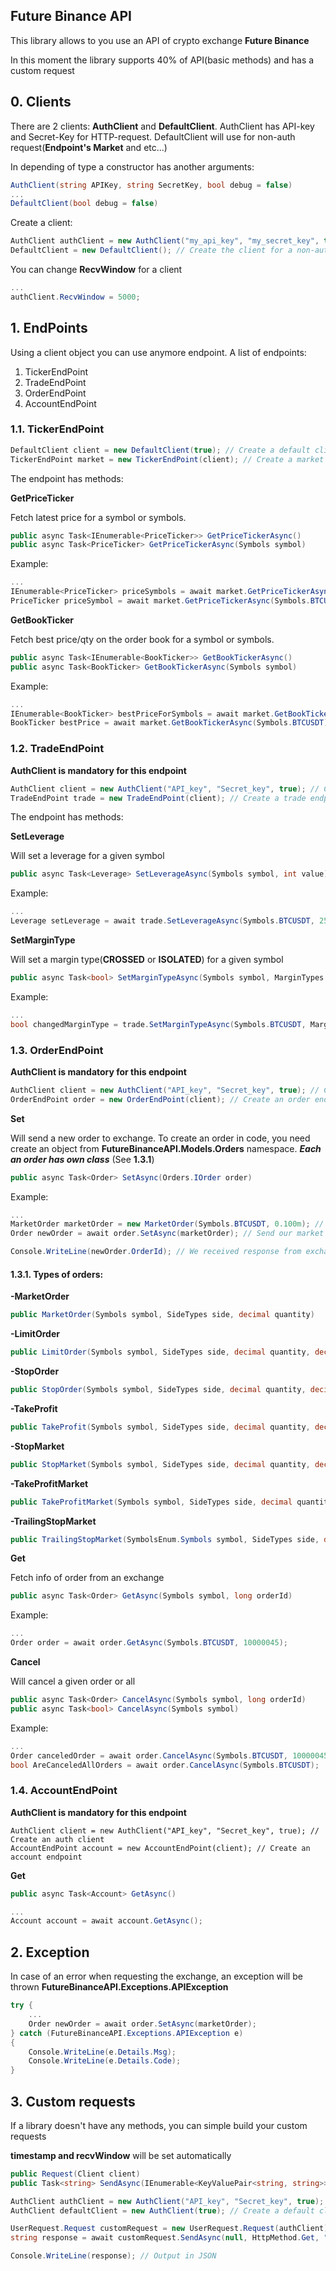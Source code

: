 ## Future Binance API

This library allows to you use an API of crypto exchange **Future Binance**

In this moment the library supports 40% of API(basic methods) and has a custom request

## 0. Clients

There are 2 clients: **AuthClient** and **DefaultClient**. AuthClient has API-key and Secret-Key for HTTP-request. DefaultClient will use for non-auth request(**Endpoint's Market** and etc...)

In depending of type a constructor has another arguments:
```csharp
AuthClient(string APIKey, string SecretKey, bool debug = false)
...
DefaultClient(bool debug = false)
```

Create a client:
```csharp
AuthClient authClient = new AuthClient("my_api_key", "my_secret_key", true); // Create the client for an auth request
DefaultClient = new DefaultClient(); // Create the client for a non-auth request
```

You can change **RecvWindow** for a client
```csharp
...
authClient.RecvWindow = 5000;
```

## 1. EndPoints

Using a client object you can use anymore endpoint. A list of endpoints:

1) TickerEndPoint
2) TradeEndPoint
3) OrderEndPoint
4) AccountEndPoint

### 1.1. TickerEndPoint
```csharp
DefaultClient client = new DefaultClient(true); // Create a default client
TickerEndPoint market = new TickerEndPoint(client); // Create a market endpoint
```

The endpoint has methods:

**GetPriceTicker**

Fetch latest price for a symbol or symbols.

```csharp
public async Task<IEnumerable<PriceTicker>> GetPriceTickerAsync()
public async Task<PriceTicker> GetPriceTickerAsync(Symbols symbol)
```
Example:
```csharp
...
IEnumerable<PriceTicker> priceSymbols = await market.GetPriceTickerAsync();
PriceTicker priceSymbol = await market.GetPriceTickerAsync(Symbols.BTCUSDT);
```

**GetBookTicker**

Fetch best price/qty on the order book for a symbol or symbols.
```csharp
public async Task<IEnumerable<BookTicker>> GetBookTickerAsync()
public async Task<BookTicker> GetBookTickerAsync(Symbols symbol)
```

Example:
```csharp
...
IEnumerable<BookTicker> bestPriceForSymbols = await market.GetBookTickerAsync();
BookTicker bestPrice = await market.GetBookTickerAsync(Symbols.BTCUSDT);
```

### 1.2. TradeEndPoint

**AuthClient is mandatory for this endpoint**
```csharp
AuthClient client = new AuthClient("API_key", "Secret_key", true); // Create an auth client
TradeEndPoint trade = new TradeEndPoint(client); // Create a trade endpoint
```

The endpoint has methods:

**SetLeverage**

Will set a leverage for a given symbol
```csharp
public async Task<Leverage> SetLeverageAsync(Symbols symbol, int value)
```

Example:
```csharp
...
Leverage setLeverage = await trade.SetLeverageAsync(Symbols.BTCUSDT, 25); // Set 25 leverage for BTCUSDT
```

**SetMarginType**

Will set a margin type(**CROSSED** or **ISOLATED**) for a given symbol
```csharp
public async Task<bool> SetMarginTypeAsync(Symbols symbol, MarginTypes marginType)
```

Example:
```csharp
...
bool changedMarginType = trade.SetMarginTypeAsync(Symbols.BTCUSDT, MarginTypes.CROSSED); // Set a margin type CROSSED
```

### 1.3. OrderEndPoint
**AuthClient is mandatory for this endpoint**

```csharp
AuthClient client = new AuthClient("API_key", "Secret_key", true); // Create an auth client
OrderEndPoint order = new OrderEndPoint(client); // Create an order endpoint
```

**Set**

Will send a new order to exchange. To create an order in code, you need create an object from **FutureBinanceAPI.Models.Orders** namespace. **_Each an order has own class_** (See **1.3.1**)

```csharp
public async Task<Order> SetAsync(Orders.IOrder order)
```

Example:
```csharp
...
MarketOrder marketOrder = new MarketOrder(Symbols.BTCUSDT, 0.100m); // Create a market order
Order newOrder = await order.SetAsync(marketOrder); // Send our market order to an exchange

Console.WriteLine(newOrder.OrderId); // We received response from exchange and will write in a console
```

#### 1.3.1. Types of orders:
**-MarketOrder**
```csharp
public MarketOrder(Symbols symbol, SideTypes side, decimal quantity)
```

**-LimitOrder**
```csharp
public LimitOrder(Symbols symbol, SideTypes side, decimal quantity, decimal price, TimeInForceEnum.TineInForceTypes timeInForce)
```

**-StopOrder**
```csharp
public StopOrder(Symbols symbol, SideTypes side, decimal quantity, decimal price, decimal stopPrice)
```

**-TakeProfit**
```csharp
public TakeProfit(Symbols symbol, SideTypes side, decimal quantity, decimal price, decimal stopPrice)
```

**-StopMarket**
```csharp
public StopMarket(Symbols symbol, SideTypes side, decimal quantity, decimal stopPrice)
```

**-TakeProfitMarket**
```csharp
public TakeProfitMarket(Symbols symbol, SideTypes side, decimal quantity, decimal stopPrice)
```

**-TrailingStopMarket**
```csharp
public TrailingStopMarket(SymbolsEnum.Symbols symbol, SideTypes side, decimal quantity, decimal callbackRate)
```

**Get**

Fetch info of order from an exchange
```csharp
public async Task<Order> GetAsync(Symbols symbol, long orderId)
```

Example:
```csharp
...
Order order = await order.GetAsync(Symbols.BTCUSDT, 10000045);
```

**Cancel**

Will cancel a given order or all
```csharp
public async Task<Order> CancelAsync(Symbols symbol, long orderId)
public async Task<bool> CancelAsync(Symbols symbol)
```

Example:
```csharp
...
Order canceledOrder = await order.CancelAsync(Symbols.BTCUSDT, 10000045);
bool AreCanceledAllOrders = await order.CancelAsync(Symbols.BTCUSDT);
``` 

### 1.4. AccountEndPoint

**AuthClient is mandatory for this endpoint**
```
AuthClient client = new AuthClient("API_key", "Secret_key", true); // Create an auth client
AccountEndPoint account = new AccountEndPoint(client); // Create an account endpoint
```

**Get**
```csharp
public async Task<Account> GetAsync()
```

```csharp
...
Account account = await account.GetAsync();
```

## 2. Exception

In case of an error when requesting the exchange, an exception will be thrown **FutureBinanceAPI.Exceptions.APIException**

```csharp
try {
    ...
    Order newOrder = await order.SetAsync(marketOrder);
} catch (FutureBinanceAPI.Exceptions.APIException e)
{
    Console.WriteLine(e.Details.Msg);
    Console.WriteLine(e.Details.Code);
}
```

## 3. Custom requests

If a library doesn't have any methods, you can simple build your custom requests

**timestamp and recvWindow** will be set automatically

```csharp
public Request(Client client)
public Task<string> SendAsync(IEnumerable<KeyValuePair<string, string>> args, HttpMethod method, string endpoint)
```

```csharp
AuthClient authClient = new AuthClient("API_key", "Secret_key", true); // Create an auth client
AuthClient defaultClient = new AuthClient(true); // Create a default client

UserRequest.Request customRequest = new UserRequest.Request(authClient);
string response = await customRequest.SendAsync(null, HttpMethod.Get, "/fapi/v1/positionSide/dual");

Console.WriteLine(response); // Output in JSON
```
